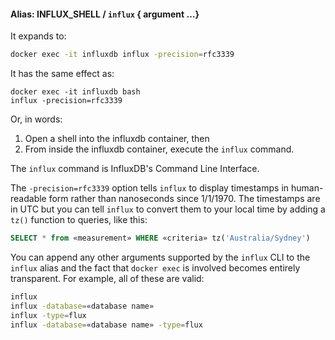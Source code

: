 #### Alias: INFLUX_SHELL / <a name="aliasInflux"> `influx` { argument …} </a>

It expands to:

```bash
docker exec -it influxdb influx -precision=rfc3339
```

It has the same effect as:

```
docker exec -it influxdb bash
influx -precision=rfc3339
```

Or, in words:

1. Open a shell into the influxdb container, then
2. From inside the influxdb container, execute the `influx` command.

The `influx` command is InfluxDB's Command Line Interface.

The `-precision=rfc3339` option tells `influx` to display timestamps in human-readable form rather than nanoseconds since 1/1/1970. The timestamps are in UTC but you can tell `influx` to convert them to your local time by adding a `tz()` function to queries, like this:

```sql
SELECT * from «measurement» WHERE «criteria» tz('Australia/Sydney') 
```

You can append any other arguments supported by the `influx` CLI to the `influx` alias and the fact that `docker exec` is involved becomes entirely transparent. For example, all of these are valid:

```bash
influx
influx -database=«database name»
influx -type=flux
influx -database=«database name» -type=flux
```

